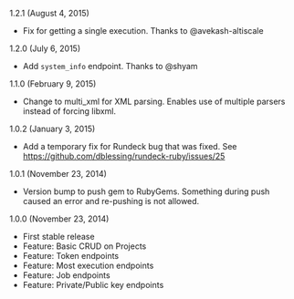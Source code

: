 1.2.1 (August 4, 2015)
  - Fix for getting a single execution. Thanks to @avekash-altiscale

1.2.0 (July 6, 2015)
  - Add `system_info` endpoint. Thanks to @shyam

1.1.0 (February 9, 2015)
  - Change to multi_xml for XML parsing. Enables use of multiple parsers instead
    of forcing libxml.

1.0.2 (January 3, 2015)
  - Add a temporary fix for Rundeck bug that was fixed. See 
    https://github.com/dblessing/rundeck-ruby/issues/25

1.0.1 (November 23, 2014)
  - Version bump to push gem to RubyGems. Something during push caused an error
    and re-pushing is not allowed.

1.0.0 (November 23, 2014)
  - First stable release
  - Feature: Basic CRUD on Projects
  - Feature: Token endpoints
  - Feature: Most execution endpoints
  - Feature: Job endpoints
  - Feature: Private/Public key endpoints
